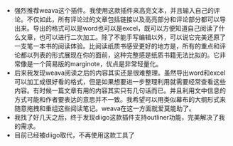 - 强烈推荐weava这个插件。我使用这款插件来高亮文本，并且输入自己的评论。不仅如此，所有评论过的文章包括链接以及高亮部分和评论部分都可以导出来。导出的格式可以是word也可以是excel，既可以方便知道自己阅读了什么文章，也可以进行二次加工。除了不能手写编辑以外，可以说它完美还原了一支笔一本书的阅读体验。比阅读纸质书感受更好的地方是，所有的重点和评论都以列表的形式展现在你的面前，这种完整感是纸质书籍无法比拟的。它非常像是一个简易版的marginote，优点是非常轻量化。
- 后来我发现weava阅读之后的内容其实还是很难整理。虽然导出word和excel可以加工成很好看的格式，但是如果想要进一步整理利用就需要经常查看这些内容。有时候一篇文章有用的内容其实只有几句话而已。并且利用文中信息的方式可能和作者要表达的意思并不一致。我希望可以用类似幕布的大纲形式来随意拖拽和重组这些阅读笔记。weava在这一方面就爱莫能助了。
- 我找了好几天之后，终于发现diigo这款插件支持outliner功能，完美解决了我的需求。
- 目前已经被diigo取代，不再使用这款工具了
